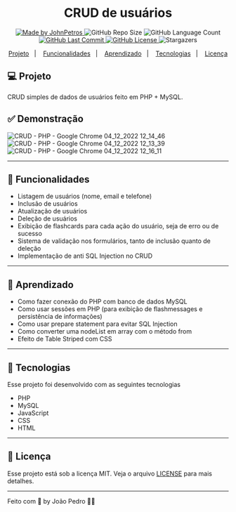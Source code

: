<h1 align="center">
    CRUD de usuários
</h1>

<div align="center">
   <a href="https://github.com/JohnPetros">
      <img alt="Made by JohnPetros" src="https://img.shields.io/badge/made%20by-JohnPetros-yellow">
   </a>
   <img alt="GitHub Repo Size" src="https://img.shields.io/github/repo-size/JohnPetros/crud-php">
   <img alt="GitHub Language Count" src="https://img.shields.io/github/languages/count/JohnPetros/crud-php">
   <a href="https://github.com/JohnPetros/crud-php/commits/main">
      <img alt="GitHub Last Commit" src="https://img.shields.io/github/last-commit/JohnPetros/crud-php">
   </a>
  </a>
   </a>
   <a href="https://github.com/JohnPetros/crud-php/blob/main/LICENSE.md">
      <img alt="GitHub License" src="https://img.shields.io/github/license/JohnPetros/crud-php">
   </a>
    <img alt="Stargazers" src="https://img.shields.io/github/stars/JohnPetros/crud-php?style=social">
</div>

<p align="center">
  <a href="#-projeto">Projeto</a>&nbsp;&nbsp;&nbsp;|&nbsp;&nbsp;&nbsp;
  <a href="#-funcionalidades">Funcionalidades</a>&nbsp;&nbsp;&nbsp;|&nbsp;&nbsp;&nbsp;
  <a href="#-aprendizado">Aprendizado</a>&nbsp;&nbsp;&nbsp;|&nbsp;&nbsp;&nbsp;
  <a href="#-tecnologias">Tecnologias</a>&nbsp;&nbsp;&nbsp;|&nbsp;&nbsp;&nbsp;
  <a href="#-licença">Licença</a>
</p>

## 💻 Projeto

CRUD simples de dados de usuários feito em PHP + MySQL.

## ✅ Demonstração

![CRUD - PHP - Google Chrome 04_12_2022 12_14_46](https://user-images.githubusercontent.com/93893533/205498911-3ca8dbd6-3458-4671-85f2-a7747fcfcfa0.png)
![CRUD - PHP - Google Chrome 04_12_2022 12_13_39](https://user-images.githubusercontent.com/93893533/205498913-5a7ecb30-6d64-470e-b272-a32b0ad26ac0.png)
![CRUD - PHP - Google Chrome 04_12_2022 12_16_11](https://user-images.githubusercontent.com/93893533/205498912-5e2467b3-8b83-49ac-bce8-e5491b8d8c91.png)

<hr>

## 🔗 Funcionalidades

- Listagem de usuários (nome, email e telefone)
- Inclusão de usuários
- Atualização de usuários
- Deleção de usuários
- Exibição de flashcards para cada ação do usuário, seja de erro ou de sucesso
- Sistema de validação nos formulários, tanto de inclusão quanto de deleção
- Implementação de anti SQL Injection no CRUD

<hr>

## 📖 Aprendizado

- Como fazer conexão do PHP com banco de dados MySQL
- Como usar sessões em PHP (para exibição de flashmessages e persistência de informações)
- Como usar prepare statement para evitar SQL Injection
- Como converter uma nodeList em array com o método from
- Efeito de Table Striped com CSS

<hr>

## 🚀 Tecnologias

Esse projeto foi desenvolvido com as seguintes tecnologias

- PHP
- MySQL
- JavaScript
- CSS
- HTML

<hr>

## :memo: Licença

Esse projeto está sob a licença MIT. Veja o arquivo [LICENSE](LICENSE) para mais detalhes.

---

Feito com 💜 by João Pedro 👋🏻
